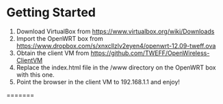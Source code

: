 # Getting Started
1. Download VirtualBox from https://www.virtualbox.org/wiki/Downloads
2. Import the OpenWRT box from https://www.dropbox.com/s/xnxcllzlv2eyen4/openwrt-12.09-tweff.ova
3. Obtain the client VM from https://github.com/TWEFF/OpenWireless-ClientVM 
4. Replace the index.html file in the /www directory on the OpenWRT box with this one.
5. Point the browser in the client VM to 192.168.1.1 and enjoy!

=======
